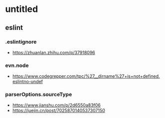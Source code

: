 # untitled
## eslint

### .eslintignore
- https://zhuanlan.zhihu.com/p/37918096
### evn.node
- https://www.codegrepper.com/tpc/%27__dirname%27+is+not+defined.eslintno-undef

### parserOptions.sourceType
- https://www.jianshu.com/p/2d6550a83f06
- https://juejin.cn/post/7025870140537307150